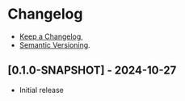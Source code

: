 # Changelog
- [Keep a Changelog](https://keepachangelog.com/en/1.0.0/),
- [Semantic Versioning](https://semver.org/spec/v2.0.0.html).

## [0.1.0-SNAPSHOT] - 2024-10-27
- Initial release
